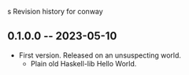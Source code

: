 s Revision history for conway

## 0.1.0.0 -- 2023-05-10

* First version. Released on an unsuspecting world.
    * Plain old Haskell-lib Hello World.

